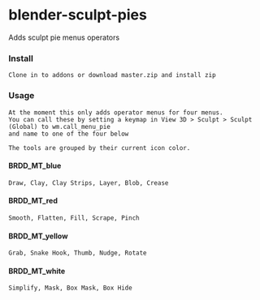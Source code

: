# blender-sculpt-pies
Adds sculpt pie menus operators

### Install
    Clone in to addons or download master.zip and install zip

### Usage
    At the moment this only adds operator menus for four menus.
    You can call these by setting a keymap in View 3D > Sculpt > Sculpt (Global) to wm.call_menu_pie 
    and name to one of the four below

    The tools are grouped by their current icon color.

  #### BRDD_MT_blue
    Draw, Clay, Clay Strips, Layer, Blob, Crease
  #### BRDD_MT_red
    Smooth, Flatten, Fill, Scrape, Pinch
  #### BRDD_MT_yellow
    Grab, Snake Hook, Thumb, Nudge, Rotate
  #### BRDD_MT_white
    Simplify, Mask, Box Mask, Box Hide